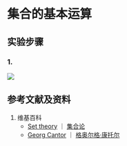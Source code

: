 # 集合的基本运算

## 实验步骤

### 1. 

![](/images/数系/集合代数/一般理论/集合的基本运算/1a1.jpg)

## 参考文献及资料

1. 维基百科
	- [Set theory](https://en.wikipedia.org/wiki/Set_theory) ｜ [集合论](https://zh.wikipedia.org/wiki/集合论) 
	- [Georg Cantor](https://en.wikipedia.org/wiki/Georg_Cantor) ｜ [格奥尔格·康托尔](https://zh.wikipedia.org/wiki/格奥尔格·康托尔) 
